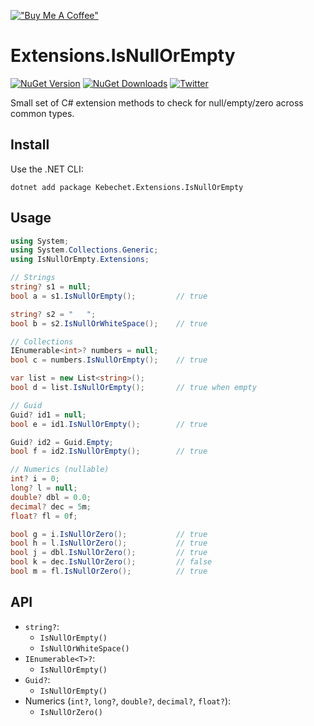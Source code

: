 [!["Buy Me A Coffee"](https://www.buymeacoffee.com/assets/img/custom_images/orange_img.png)](https://www.buymeacoffee.com/kebechet)

# Extensions.IsNullOrEmpty
[![NuGet Version](https://img.shields.io/nuget/v/Kebechet.Extensions.IsNullOrEmpty)](https://www.nuget.org/packages/Kebechet.Extensions.IsNullOrEmpty/)
[![NuGet Downloads](https://img.shields.io/nuget/dt/Kebechet.Extensions.IsNullOrEmpty)](https://www.nuget.org/packages/Kebechet.Extensions.IsNullOrEmpty/)
[![Twitter](https://img.shields.io/twitter/url/https/twitter.com/samuel_sidor.svg?style=social&label=Follow%20samuel_sidor)](https://x.com/samuel_sidor)

Small set of C# extension methods to check for null/empty/zero across common types.

## Install

Use the .NET CLI:

```
dotnet add package Kebechet.Extensions.IsNullOrEmpty
```

## Usage

```csharp
using System;
using System.Collections.Generic;		
using IsNullOrEmpty.Extensions;

// Strings
string? s1 = null;
bool a = s1.IsNullOrEmpty();         // true

string? s2 = "   ";
bool b = s2.IsNullOrWhiteSpace();    // true

// Collections
IEnumerable<int>? numbers = null;
bool c = numbers.IsNullOrEmpty();    // true

var list = new List<string>();
bool d = list.IsNullOrEmpty();       // true when empty

// Guid
Guid? id1 = null;
bool e = id1.IsNullOrEmpty();        // true

Guid? id2 = Guid.Empty;
bool f = id2.IsNullOrEmpty();        // true

// Numerics (nullable)
int? i = 0;
long? l = null;
double? dbl = 0.0;
decimal? dec = 5m;
float? fl = 0f;

bool g = i.IsNullOrZero();           // true
bool h = l.IsNullOrZero();           // true
bool j = dbl.IsNullOrZero();         // true
bool k = dec.IsNullOrZero();         // false
bool m = fl.IsNullOrZero();          // true
```

## API

- `string?`:
  - `IsNullOrEmpty()`
  - `IsNullOrWhiteSpace()`
- `IEnumerable<T>?`:
  - `IsNullOrEmpty()`
- `Guid?`:
  - `IsNullOrEmpty()`
- Numerics (`int?`, `long?`, `double?`, `decimal?`, `float?`):
  - `IsNullOrZero()`
